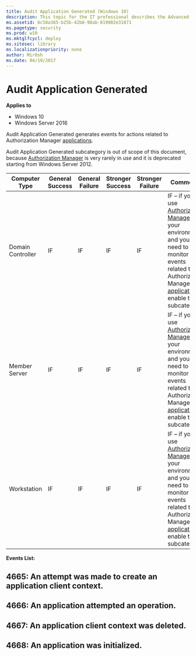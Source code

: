 ```yaml
---
title: Audit Application Generated (Windows 10)
description: This topic for the IT professional describes the Advanced Security Audit policy setting, Audit Application Generated, which determines whether the operating system generates audit events when applications attempt to use the Windows Auditing application programming interfaces (APIs).
ms.assetid: 6c58a365-b25b-42b8-98ab-819002e31871
ms.pagetype: security
ms.prod: w10
ms.mktglfcycl: deploy
ms.sitesec: library
ms.localizationpriority: none
author: Mir0sh
ms.date: 04/19/2017
---
```


# Audit Application Generated

**Applies to**
-   Windows 10
-   Windows Server 2016


Audit Application Generated generates events for actions related to Authorization Manager [applications](https://technet.microsoft.com/en-us/library/cc770563.aspx).

Audit Application Generated subcategory is out of scope of this document, because [Authorization Manager](https://technet.microsoft.com/en-us/library/cc726036.aspx) is very rarely in use and it is deprecated starting from Windows Server 2012.

| Computer Type     | General Success | General Failure | Stronger Success | Stronger Failure | Comments                                                                                                                                                                                                                                                                                   |
|-------------------|-----------------|-----------------|------------------|------------------|--------------------------------------------------------------------------------------------------------------------------------------------------------------------------------------------------------------------------------------------------------------------------------------------|
| Domain Controller | IF              | IF              | IF               | IF               | IF – if you use [Authorization Manager](https://technet.microsoft.com/en-us/library/cc726036.aspx) in your environment and you need to monitor events related to Authorization Manager [applications](https://technet.microsoft.com/en-us/library/cc770563.aspx), enable this subcategory. |
| Member Server     | IF              | IF              | IF               | IF               | IF – if you use [Authorization Manager](https://technet.microsoft.com/en-us/library/cc726036.aspx) in your environment and you need to monitor events related to Authorization Manager [applications](https://technet.microsoft.com/en-us/library/cc770563.aspx), enable this subcategory. |
| Workstation       | IF              | IF              | IF               | IF               | IF – if you use [Authorization Manager](https://technet.microsoft.com/en-us/library/cc726036.aspx) in your environment and you need to monitor events related to Authorization Manager [applications](https://technet.microsoft.com/en-us/library/cc770563.aspx), enable this subcategory. |

**Events List:**

## 4665: An attempt was made to create an application client context.

## 4666: An application attempted an operation.

## 4667: An application client context was deleted.

## 4668: An application was initialized.

